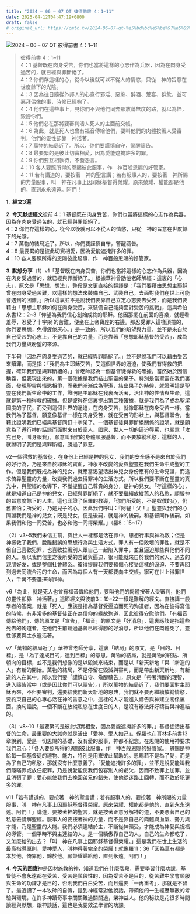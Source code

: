 ```yaml
---
title: "2024 – 06 – 07 QT 彼得前書 4：1~11"
date: 2025-04-12T04:47:19+0800
draft: false
# original_url: https://cmtc.tw/2024-06-07-qt-%e5%bd%bc%e5%be%97%e5%89%8d%e6%9b%b8-4%ef%bc%9a111
---
```


![2024 – 06 – 07 QT 彼得前書 4：1~11](/images/qt.jpg  "2024 – 06 – 07 QT 彼得前書 4：1~11")

> 彼得前書 4：1~11  
> 4：1 基督既在肉身受苦，你們也當將這樣的心志作為兵器，因為在肉身受過苦的，就已經與罪斷絕了。  
> 4：2 你們存這樣的心，從今以後就可以不從人的情慾，只從　神的旨意在世度餘下的光陰。  
> 4：3 因為往日隨從外邦人的心意行邪淫、惡慾、醉酒、荒宴、群飲，並可惡拜偶像的事，時候已經夠了。  
> 4：4 他們在這些事上，見你們不與他們同奔那放蕩無度的路，就以為怪，毀謗你們。  
> 4：5 他們必在那將要審判活人死人的主面前交帳。  
> 4：6 為此，就是死人也曾有福音傳給他們，要叫他們的肉體按著人受審判，他們的靈性卻靠　神活著。  
> 4：7 萬物的結局近了。所以，你們要謹慎自守，警醒禱告。  
> 4：8 最要緊的是彼此切實相愛，因為愛能遮掩許多的罪。  
> 4：9 你們要互相款待，不發怨言。  
> 4：10 各人要照所得的恩賜彼此服事，作　神百般恩賜的好管家。  
> 4：11 若有講道的，要按著　神的聖言講；若有服事人的，要按著　神所賜的力量服事，叫　神在凡事上因耶穌基督得榮耀。原來榮耀、權能都是他的，直到永永遠遠。阿們！

**1.  經文3遍**

**2. 今天默想經文**彼前 4：1 基督既在肉身受苦，你們也當將這樣的心志作為兵器，因為在肉身受過苦的，就已經與罪斷絕了。  
4：2 你們存這樣的心，從今以後就可以不從人的情慾，只從　神的旨意在世度餘下的光陰。  
4：7 萬物的結局近了。所以，你們要謹慎自守，警醒禱告。  
4：8 最要緊的是彼此切實相愛，因為愛能遮掩許多的罪。  
4：10 各人要照所得的恩賜彼此服事，作　神百般恩賜的好管家。

**3. 默想分享**（1）v1「基督既在肉身受苦，你們也當將這樣的心志作為兵器，因為在肉身受過苦的，就已經與罪斷絕了。」根據華神曾劭愷老師解經：這裏的「心志」，原文是「思想、想法」，整段原文更直接的翻譯是：「我們要藉由思想主耶穌曾在肉身受過苦難，以這樣的想法來裝備自己、武裝自己，去面對我們在世上可能會遇到的困難。」所以這裏並不是說我們要靠自己立定心志要去受苦，而是我們要藉由「思想主耶穌如何在肉身受苦，來裝備自己能夠面對受苦的挑戰」，這與希伯來書12：2~3「仰望為我們信心創始成終的耶穌。他因那擺在前面的喜樂，就輕看羞辱，忍受了十字架 的苦難，便坐在上帝寶座的右邊。那忍受罪人這樣頂撞的，你們要思想，免得疲倦灰心。」是一致的。所以我們的盼望與力量，並不是來自於自己受苦的心志上，不是靠自己的力量，而是靠著「思想耶穌基督的受苦」，成為我們力量與盼望的來源。

下半句「因為在肉身受過苦的，就已經與罪斷絕了。」並不是說我們可以藉由受苦來贖罪，而是指：「我們為主耶穌受苦，受這個世界的逼迫，使我們有得救的把握，確知我們是與罪斷絕的。」曾老師認為一個基督徒得救的確據，當然始於因信稱義，但表現出來的，第一個確據是我們結出聖靈的果子。特別是當聖靈在我們裏面，發現聖靈與情慾相爭，而我們漸漸成為聖潔，結出果子的時候，就證明這是聖靈在我們新生命中的工作，證明是主耶穌在我裏面活著，活出神的性情與生命，這就是第一種得救的確據。但是彼得在這裏提出第二種確據，就是我們為了成為聖潔國度的子民，而受到這個世界的逼迫，在肉身受苦，就像耶穌在肉身受苦一樣。當我們為了基督，願意像基督一樣在肉身受苦，就在受苦的形狀上，與基督聯合，也藉此證明我們已經與基督同釘十字架了。一個基督徒與罪斷絕關係的證明，就是願意為了遵行神的話語而面對來自於家人、國家、世人一切的逼迫辱罵，也願意「攻克己身，叫身服我」，願意叫我們的身體順服基督，而不要放縱私慾，這樣的人，就證明了我們是與罪斷絕，勝過了罪惡。

v2一個得救的基督徒，在身份上已經是神的兒女，我們的安全感不是來自於我們的好行為，乃是來自於耶穌的寶血，神永不改變的愛與聖靈在我們生命中成聖的工作。但是我們既成為神的兒女，就應當渴望活出神兒女身份應有的生命見證，而追求倚靠聖靈的力量，改變我們過去得罪神的生活方式。所以我們要不斷在聖靈的真光中，與聖經的教導下，不斷提醒自己尊貴的身分，是神的兒女。「存這樣的心」，就是知道自己是神的兒女，已經與罪斷絕了，就不要繼續放縱舊人的私慾，順服神的旨意度餘下的人生。這也印證了保羅的教導，「你們所受的，不是奴僕的心，仍舊害怕；所受的，乃是兒子的心，因此我們呼叫：『阿爸！父！』聖靈與我們的心同證我們是神的兒女；既是兒女，便是後嗣，就是神的後嗣，和基督同作後嗣。如果我們和他一同受苦，也必和他一同得榮耀。」（羅8：15~17）

（2）v3~5我們未信主前，與世人一樣都是活在罪中，思想行事與神為敵；但是神拯救了我們，脫離錯誤的思想行為與生活方式。罪人有一個敗壞的罪性，就是不但自己喜歡犯罪，也喜歡拉著別人跟自己一起陷入罪中，並且逼迫那些與他們不同的人。所以我們信主之後所受的苦難與逼迫，很可能就來自於我們的家人、過去的親朋好友，或是整個社會體系。彼得提醒我們要預備心接受這樣的逼迫，不要再回到過去同流合污的生命，而因為每個人有一天都要向主交帳。寧可在世上得罪世人，千萬不要選擇得罪神。

v6「為此，就是死人也曾有福音傳給他們，要叫他們的肉體按著人受審判，他們的靈性卻靠　神活著。」這節經文與彼前3：19~22一樣是難解的經文。直接講一般學者的答案，就是「死人」應該是指為基督受逼迫而死的殉道者，因為在彼得寫信的時候，有非常多的基督徒正在為信仰的緣故殉道，因此彼得安慰他們。「有福音傳給他們」，傳的原文是「宣告」，「福音」的原文是「好消息」，這裏應該是指這些死去的殉道者，在他們生前聽過基督已經得勝的好消息，所以他們在肉體死了，靈性卻要與主永遠活著。

v7「萬物的結局近了」華神曾老師分享，這裏「結局」的原文，是「目的、目標」，是「為了達成目的，達到目標」的意思。萬物的結局，就是萬物的終點、所朝向的目標，並不是我們想像的是以毀滅來結束，而是以「新天新地「與「新造的人」有新的開始。萬物的結局，不是停留在毀滅與審判，而是帶出新天新地，有新造的人在其中。所以我們要「謹慎自守、儆醒禱告」，原文是「帶著清醒的理智，進入禱告當中（或是因此你們可以禱告）。」所以萬物的結局近了，我們要面對主耶穌再來，不但要審判，還要給我們新天新地的恩典，我們就不要再繼續放縱情慾，要約束自己的心專心活在神的旨意之中，這樣的人才能進入禱告與神建立關係裏面。換句話說，一個不斷在放縱私慾在世度日的人，是沒有辦法好好禱告與神連結的。

（3）v8~10「最要緊的是彼此切實相愛，因為愛能遮掩許多的罪。」基督徒活出基督的生命，最重要的大誡命就是活出「愛神、愛人如己」。保羅也在哥林多前書13章說到，愛是一切恩賜的基礎，沒有愛的服事，神都不紀念。在恩賜的使用神要求我們忠心：「各人要照所得的恩賜彼此服事，作　神百般恩賜的好管家。」恩賜是神給每一個基督徒的禮物、能力，特別是用來彼此幫助的。恩賜若不是為了愛，而是為了自己的私慾，那就沒有什麼意義了。「愛能遮掩許多的罪」，並不是說愛能叫我們隱瞞罪或放任犯罪，乃是說愛能使我們包容別人的虧欠，因而不致罪上加罪，並且消弭了罪；愛心能使我們去挽回弟兄的錯失，使他從迷路上回轉，而不致於犯更多的罪。

v11「若有講道的，要按著　神的聖言講；若有服事人的，要按著　神所賜的力量服事，叫　神在凡事上因耶穌基督得榮耀。原來榮耀、權能都是他的，直到永永遠遠。阿們！」講道，要按著神的聖言，就是按著正意分解神的道，不要憑著自己的私意去講解聖經。服事人的要按著神的力量，而不是靠自己的肉體與血氣、勢力與才能，乃是聖靈的大能。我們必須連結於主，不斷從神領受，才能成為神愛與祝福的導管。一個平時不與主連結的人，是一個驕傲靠自己的人，自己的生命都乾了，又怎麼給的出去？「叫　神在凡事上因耶穌基督得榮耀。」這是我們在世上生活的最高指導原則，愛神愛人，叫神得著完全的榮耀！就像羅11：36「因為萬有都是本於他，倚靠他，歸於他。願榮耀歸給他，直到永遠。阿們！」

**4. 今天的回應**神是因材施教的神，知道我們在什麼階段，需要學習什麼功課。基督徒不會永遠都在受苦，受苦是階段性的，因為受苦不是目的，從苦難中學會順服與生命的功課才是目的，否則我們白白受苦，而且還要「一再重考」，那就是不智了。最近讀了一本牧師的自傳，提到神經常對他說話，帶領他的一生經歷無數的考驗與環境，在許多神蹟奇事中關關難過關關過，榮神益人。他的秘訣是花很多時間讀經與默想，跟神談話，這也是我要效法學習的功課。